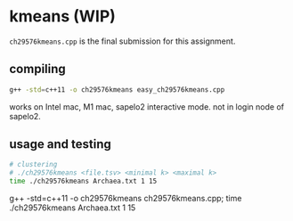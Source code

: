 # kmeans (WIP)

`ch29576kmeans.cpp` is the final submission for this assignment.

## compiling

```bash
g++ -std=c++11 -o ch29576kmeans easy_ch29576kmeans.cpp
```

works on Intel mac, M1 mac, sapelo2 interactive mode. not in login node of sapelo2.

## usage and testing

```bash
# clustering
# ./ch29576kmeans <file.tsv> <minimal k> <maximal k>
time ./ch29576kmeans Archaea.txt 1 15
```

g++ -std=c++11 -o ch29576kmeans ch29576kmeans.cpp; time ./ch29576kmeans Archaea.txt 1 15
